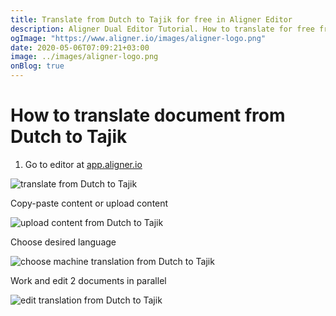 ```yaml
---
title: Translate from Dutch to Tajik for free in Aligner Editor
description: Aligner Dual Editor Tutorial. How to translate for free from Dutch to Tajik. Aligner is multilingual document management platform. 
ogImage: "https://www.aligner.io/images/aligner-logo.png"
date: 2020-05-06T07:09:21+03:00
image: ../images/aligner-logo.png
onBlog: true
---
```


# How to translate document from Dutch to Tajik

1. Go to editor at [app.aligner.io](https://app.aligner.io "Aligner App web page")

![translate from Dutch to Tajik](../aligner-blank-editor.png "translate from Dutch to Tajik")

Copy-paste content or upload content

![upload content from Dutch to Tajik](../aligner-uploaded-document.png "upload content from Dutch to Tajik")

Choose desired language

![choose machine translation from Dutch to Tajik](../aligner-language-dropdown.png "choose machine translation from Dutch to Tajik")

Work and edit 2 documents in parallel

![edit translation from Dutch to Tajik](../aligner-double-sitded-editor.png "edit translation from Dutch to Tajik")

